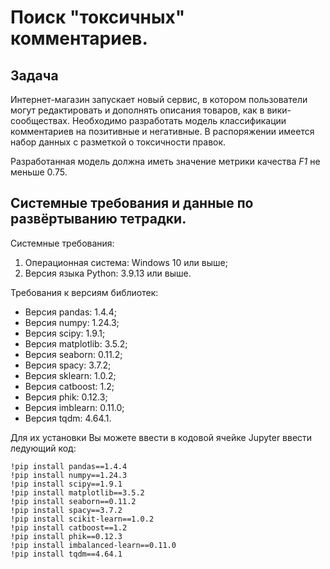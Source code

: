 # Поиск "токсичных" комментариев.

## Задача
Интернет-магазин запускает новый сервис, в котором пользователи могут редактировать и дополнять описания товаров, как в вики-сообществах. Необходимо разработать модель классификации комментариев на позитивные и негативные. В распоряжении имеется набор данных с разметкой о токсичности правок. 

Разработанная модель должна иметь значение метрики качества *F1* не меньше 0.75. 

## Системные требования и данные по развёртыванию тетрадки.
Системные требования:
1. Операционная система: Windows 10 или выше;
2. Версия языка Python: 3.9.13 или выше.
   
Требования к версиям библиотек:
- Версия pandas: 1.4.4;
- Версия numpy: 1.24.3;
- Версия scipy: 1.9.1;
- Версия matplotlib: 3.5.2;
- Версия seaborn: 0.11.2;
- Версия spacy: 3.7.2;
- Версия sklearn: 1.0.2;
- Версия catboost: 1.2;
- Версия phik: 0.12.3;
- Версия imblearn: 0.11.0;
- Версия tqdm: 4.64.1.
  
Для их установки Вы можете ввести в кодовой ячейке Jupyter ввести ледующий код:
```
!pip install pandas==1.4.4
!pip install numpy==1.24.3
!pip install scipy==1.9.1
!pip install matplotlib==3.5.2
!pip install seaborn==0.11.2
!pip install spacy==3.7.2
!pip install scikit-learn==1.0.2
!pip install catboost==1.2
!pip install phik==0.12.3
!pip install imbalanced-learn==0.11.0
!pip install tqdm==4.64.1
```
